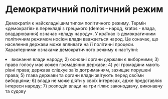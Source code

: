 # Демократичний політичний режим

Демократія є найскладнішим типом політичного режиму. Термін «демократія» в перекладі
з грецького (demos – народ, kratos - влада, владарювання) означає «владу народу».
У країнах із демократичним політичним режимом носієм влади вважається народ. Це
означає, що населення держави може впливати на її політичні процеси.    
Характерними ознаками демократичного режиму є наступні:
<li> визнання влади народу;
2) основні органи держави є виборними;
3) право голосу має кожен громадянин держави;
4) усі громадяни мають рівні права; держава слідкує за їх дотриманням, захищає порушені
права;
5) глава держави та органи влади звітують перед своїми виборцями;
6) влада не може діяти у своїх інтересах, адже представляє інтереси народу;
7) розподіл влади на три гілки: законодавчу, виконавчу та судову